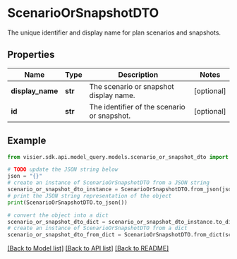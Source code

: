 # ScenarioOrSnapshotDTO

The unique identifier and display name for plan scenarios and snapshots.

## Properties

Name | Type | Description | Notes
------------ | ------------- | ------------- | -------------
**display_name** | **str** | The scenario or snapshot display name. | [optional] 
**id** | **str** | The identifier of the scenario or snapshot. | [optional] 

## Example

```python
from visier.sdk.api.model_query.models.scenario_or_snapshot_dto import ScenarioOrSnapshotDTO

# TODO update the JSON string below
json = "{}"
# create an instance of ScenarioOrSnapshotDTO from a JSON string
scenario_or_snapshot_dto_instance = ScenarioOrSnapshotDTO.from_json(json)
# print the JSON string representation of the object
print(ScenarioOrSnapshotDTO.to_json())

# convert the object into a dict
scenario_or_snapshot_dto_dict = scenario_or_snapshot_dto_instance.to_dict()
# create an instance of ScenarioOrSnapshotDTO from a dict
scenario_or_snapshot_dto_from_dict = ScenarioOrSnapshotDTO.from_dict(scenario_or_snapshot_dto_dict)
```
[[Back to Model list]](../README.md#documentation-for-models) [[Back to API list]](../README.md#documentation-for-api-endpoints) [[Back to README]](../README.md)


